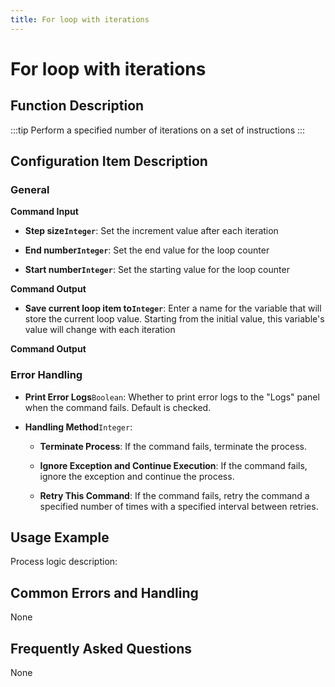 ```yaml
---
title: For loop with iterations
---
```


# For loop with iterations

## Function Description

:::tip 
Perform a specified number of iterations on a set of instructions
:::

## Configuration Item Description

### General

**Command Input**

- **Step size`Integer`**: Set the increment value after each iteration

- **End number`Integer`**: Set the end value for the loop counter

- **Start number`Integer`**: Set the starting value for the loop counter


**Command Output**

- **Save current loop item to`Integer`**: Enter a name for the variable that will store the current loop value. Starting from the initial value, this variable's value will change with each iteration


**Command Output**

### Error Handling

- **Print Error Logs**`Boolean`: Whether to print error logs to the "Logs" panel when the command fails. Default is checked. 

- **Handling Method**`Integer`:

    - **Terminate Process**: If the command fails, terminate the process.

    - **Ignore Exception and Continue Execution**: If the command fails, ignore the exception and continue the process.

    - **Retry This Command**: If the command fails, retry the command a specified number of times with a specified interval between retries.

## Usage Example

Process logic description:

## Common Errors and Handling

None

## Frequently Asked Questions

None

